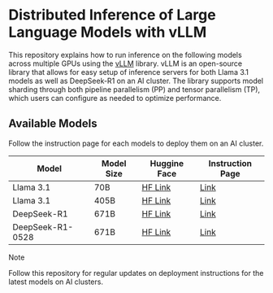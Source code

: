 # Distributed Inference of Large Language Models with vLLM

This repository explains how to run inference on the following models across multiple GPUs using the [vLLM](https://docs.vllm.ai/en/latest/index.html) library. vLLM is an open-source library that allows for easy setup of inference servers for both Llama 3.1 models as well as DeepSeek-R1 on an AI cluster. The library supports model sharding through both pipeline parallelism (PP) and tensor parallelism (TP), which users can configure as needed to optimize performance.

## Available Models

Follow the instruction page for each models to deploy them on an AI cluster.

| Model            | Model Size | Huggine Face                                                     | Instruction Page                  |
|------------------|------------|------------------------------------------------------------------|-----------------------------------|
| Llama 3.1        | 70B        | [HF Link](https://huggingface.co/meta-llama/Llama-3.1-70B)       | [Link](README_Llama3.1.md)        |
| Llama 3.1        | 405B       | [HF Link](https://huggingface.co/meta-llama/Llama-3.1-405B)      | [Link](README_Llama3.1.md)        |
| DeepSeek-R1      | 671B       | [HF Link](https://huggingface.co/deepseek-ai/DeepSeek-R1)        | [Link](README_DeepSeekR1.md)      |
| DeepSeek-R1-0528 | 671B       | [HF Link](https://huggingface.co/deepseek-ai/DeepSeek-R1-0528)   | [Link](README_DeepSeekR1-0528.md) |


> [!NOTE]
> Follow this repository for regular updates on deployment instructions for the latest models on AI clusters.

